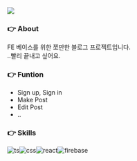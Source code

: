 <img src="https://capsule-render.vercel.app/api?type=waving&color=auto&height=300&section=header&text=🐲%20Project%20yB-log&desc=My%20tiny%20blog%20project&fontSize=90" />

### 👉 About
FE 베이스를 위한 쪼만한 블로그 프로젝트입니다.<br/>
..빨리 끝내고 싶어요.

### 👉 Funtion
- Sign up, Sign in
- Make Post
- Edit Post
- ..

### 👉 Skills
![ts](https://img.shields.io/badge/TypeScript-007ACC?style=for-the-badge&logo=typescript&logoColor=white)![css](https://img.shields.io/badge/CSS-239120?&style=for-the-badge&logo=css3&logoColor=white)![react](https://img.shields.io/badge/React-20232A?style=for-the-badge&logo=react&logoColor=61DAFB)![firebase](https://img.shields.io/badge/Firebase-039BE5?style=for-the-badge&logo=Firebase&logoColor=white)
